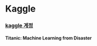 # Kaggle

### [kaggle 계정](https://www.kaggle.com/sunnight9507)

#### Titanic: Machine Learning from Disaster

